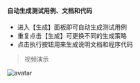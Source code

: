 #### 自动生成测试用例、文档和代码
- 进入【生成】面板即可自动生成测试用例
- 重复点击【生成】可更换不同的生成策略
- 点击执行按钮用来生成说明文档和程序代码

> 视频演示

![avatar](http://autotcg.kiyun.com/mov/makeout.gif)